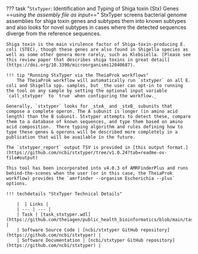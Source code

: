 ??? task "`StxTyper`: Identification and Typing of Shiga toxin (Stx) Genes ==_using the assembly file as input_=="
    StxTyper screens bacterial genome assemblies for shiga toxin genes and subtypes them into known subtypes and also looks for novel subtypes in cases where the detected sequences diverge from the reference sequences.
    
    Shiga toxin is the main virulence factor of Shiga-toxin-producing E. coli (STEC), though these genes are also found in Shigella species as well as some other genera more rarely, such as Klebsiella. [Please see this review paper that describes shiga toxins in great detail](https://doi.org/10.3390/microorganisms12040687).

    !!! tip "Running StxTyper via the TheiaProk workflows"
        The TheiaProk workflow will automatically run `stxtyper` on all E. coli and Shigella spp. samples, but _the user can opt-in to running the tool on any sample by setting the optional input variable `call_stxtyper` to `true` when configuring the workflow._
    
    Generally, `stxtyper` looks for _stxA_ and _stxB_ subunits that compose a complete operon. The A subunit is longer (in amino acid length) than the B subunit. Stxtyper attempts to detect these, compare them to a database of known sequences, and type them based on amino acid composition.  There typing algorithm and rules defining how to type these genes & operons will be described more completely in a publication that will be available in the future.
    
    The `stxtyper_report` output TSV is provided in [this output format.](https://github.com/ncbi/stxtyper/tree/v1.0.24?tab=readme-ov-file#output)

    This tool has been incorporated into v4.0.3 of AMRFinderPlus and runs behind-the-scenes when the user (or in this case, the TheiaProk workflow) provides the `amrfinder --organism Escherichia --plus` options.

    !!! techdetails "StxTyper Technical Details"

        |  | Links |
        | --- | --- |
        | Task | [task_stxtyper.wdl](https://github.com/theiagen/public_health_bioinformatics/blob/main/tasks/species_typing/escherichia_shigella/task_stxtyper.wdl) |
        | Software Source Code | [ncbi/stxtyper GitHub repository](https://github.com/ncbi/stxtyper) |
        | Software Documentation | [ncbi/stxtyper GitHub repository](https://github.com/ncbi/stxtyper) |

